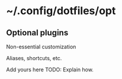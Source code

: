 # ~/.config/dotfiles/opt

## Optional plugins

Non-essential customization

Aliases, shortcuts, etc.

Add yours here
TODO: Explain how.
